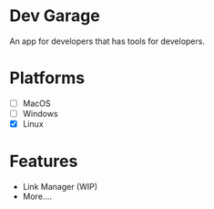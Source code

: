 # Dev Garage

An app for developers that has tools for developers.

# Platforms
- [ ] MacOS
- [ ] Windows
- [x] Linux

# Features
- Link Manager (WIP)
- More....